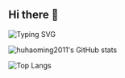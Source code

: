 ## Hi there 👋

![Typing SVG](https://readme-typing-svg.demolab.com/?lines=First+line+of+text;Second+line+of+text)

![huhaoming2011's GitHub stats](https://github-readme-stats.vercel.app/api?username=huhaoming2011)

![Top Langs](https://github-readme-stats.vercel.app/api/top-langs/?username=huhaoming2011)

<!--
**huhaoming2011/huhaoming2011** is a ✨ _special_ ✨ repository because its `README.md` (this file) appears on your GitHub profile.

Here are some ideas to get you started:

- 🔭 I’m currently working on ...
- 🌱 I’m currently learning ...
- 👯 I’m looking to collaborate on ...
- 🤔 I’m looking for help with ...
- 💬 Ask me about ...
- 📫 How to reach me: ...
- 😄 Pronouns: ...
- ⚡ Fun fact: ...
-->
